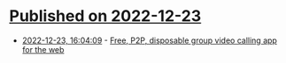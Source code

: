 # [Published on 2022-12-23](index.md)

* [2022-12-23, 16:04:09](https://news.ycombinator.com/item?id=34107240) - [Free, P2P, disposable group video calling app for the web](https://github.com/vasanthv/talk)

